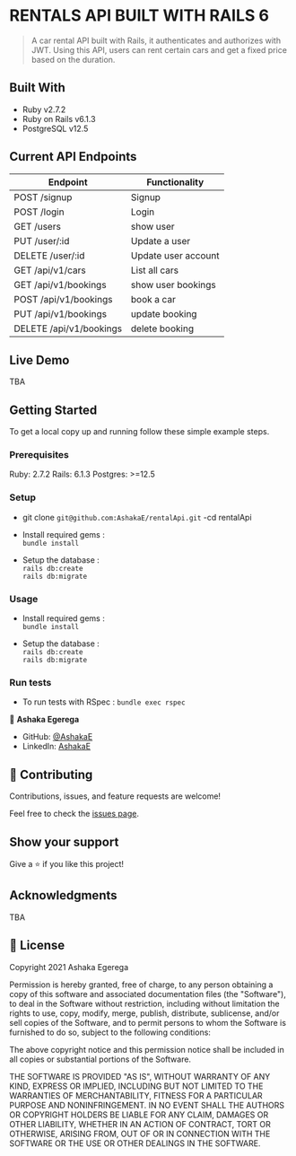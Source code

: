 # RENTALS API BUILT WITH RAILS 6

> A car rental API built with Rails, it authenticates and authorizes with JWT. Using this API, users can rent certain cars and get a fixed price based on the duration.

## Built With

- Ruby v2.7.2
- Ruby on Rails v6.1.3
- PostgreSQL v12.5

## Current API Endpoints

| Endpoint                | Functionality                |
|-------------------------|------------------------------|
| POST /signup            | Signup                       |
| POST /login             | Login                        |
| GET /users              | show user                    |
| PUT /user/:id           | Update a user                |
| DELETE /user/:id        | Update user account          |
| GET /api/v1/cars        | List all cars                |
| GET /api/v1/bookings    | show user bookings           |
| POST /api/v1/bookings   | book a car                   |
| PUT /api/v1/bookings    | update booking               |
| DELETE /api/v1/bookings | delete booking               |

## Live Demo

TBA

## Getting Started

To get a local copy up and running follow these simple example steps.

### Prerequisites

Ruby: 2.7.2
Rails: 6.1.3
Postgres: >=12.5

### Setup

- git clone `git@github.com:AshakaE/rentalApi.git`
-cd rentalApi

- Install required gems :<br>
`bundle install`

- Setup the database :<br>
`rails db:create`<br>
`rails db:migrate`


### Usage

- Install required gems :<br>
`bundle install`

- Setup the database :<br>
`rails db:create`<br>
`rails db:migrate`

### Run tests

- To run tests with RSpec :
`bundle exec rspec`

👤 **Ashaka Egerega**

- GitHub: [@AshakaE](https://www.github.com/AshakaE/)
- LinkedIn: [AshakaE](https://www.linkedin.com/in/AshakaE/)

## 🤝 Contributing

Contributions, issues, and feature requests are welcome!

Feel free to check the [issues page](https://github.com/AshakaE/rentalApi/issues).

## Show your support

Give a ⭐️ if you like this project!

## Acknowledgments

TBA

## 📝 License

Copyright 2021 Ashaka Egerega

Permission is hereby granted, free of charge, to any person obtaining a copy of this software and associated documentation files (the "Software"), to deal in the Software without restriction, including without limitation the rights to use, copy, modify, merge, publish, distribute, sublicense, and/or sell copies of the Software, and to permit persons to whom the Software is furnished to do so, subject to the following conditions:

The above copyright notice and this permission notice shall be included in all copies or substantial portions of the Software.

THE SOFTWARE IS PROVIDED "AS IS", WITHOUT WARRANTY OF ANY KIND, EXPRESS OR IMPLIED, INCLUDING BUT NOT LIMITED TO THE WARRANTIES OF MERCHANTABILITY, FITNESS FOR A PARTICULAR PURPOSE AND NONINFRINGEMENT. IN NO EVENT SHALL THE AUTHORS OR COPYRIGHT HOLDERS BE LIABLE FOR ANY CLAIM, DAMAGES OR OTHER LIABILITY, WHETHER IN AN ACTION OF CONTRACT, TORT OR OTHERWISE, ARISING FROM, OUT OF OR IN CONNECTION WITH THE SOFTWARE OR THE USE OR OTHER DEALINGS IN THE SOFTWARE.

